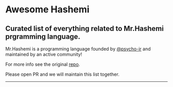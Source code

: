 # Awesome Hashemi
Curated list of everything related to Mr.Hashemi prgramming language.
---
Mr.Hashemi is a programming language founded by [@psycho-ir](https://github.com/psycho-ir) and maintained by an active community!

For more info see the original [repo](https://github.com/mr-hashemi/mr-hashemi).

Please open PR and we will maintain this list together.

---
